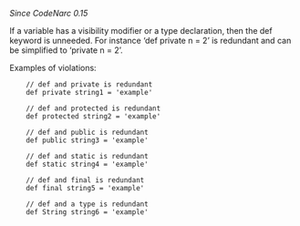 *Since CodeNarc 0.15*

If a variable has a visibility modifier or a type declaration, then the
def keyword is unneeded. For instance ‘def private n = 2’ is redundant
and can be simplified to ‘private n = 2’.

Examples of violations:

``` 
    // def and private is redundant
    def private string1 = 'example'

    // def and protected is redundant
    def protected string2 = 'example'

    // def and public is redundant
    def public string3 = 'example'

    // def and static is redundant
    def static string4 = 'example'

    // def and final is redundant
    def final string5 = 'example'

    // def and a type is redundant
    def String string6 = 'example'
```
